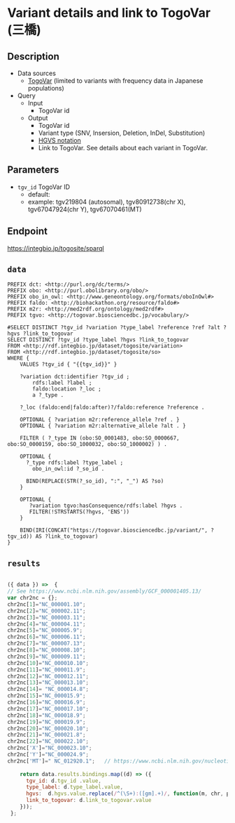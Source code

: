# Variant details and link to TogoVar  (三橋)

## Description

- Data sources
    -  [TogoVar](https://togovar.biosciencedbc.jp/?) (limited to variants with frequency data in Japanese populations)
- Query
    - Input
        - TogoVar id
    - Output
        -  TogoVar id
        -  Variant type (SNV, Insersion, Deletion, InDel, Substitution) 
        -  [HGVS notation](https://varnomen.hgvs.org/bg-material/simple/)
        -  Link to TogoVar. See details about each variant in TogoVar.

## Parameters

* `tgv_id` TogoVar ID
  * default: 
  * example: tgv219804 (autosomal), tgv80912738(chr X), tgv67047924(chr Y), tgv67070461(MT)

## Endpoint

https://integbio.jp/togosite/sparql

## `data`

```sparql
PREFIX dct: <http://purl.org/dc/terms/>
PREFIX obo: <http://purl.obolibrary.org/obo/>
PREFIX obo_in_owl: <http://www.geneontology.org/formats/oboInOwl#>
PREFIX faldo: <http://biohackathon.org/resource/faldo#>
PREFIX m2r: <http://med2rdf.org/ontology/med2rdf#>
PREFIX tgvo: <http://togovar.biosciencedbc.jp/vocabulary/>

#SELECT DISTINCT ?tgv_id ?variation ?type_label ?reference ?ref ?alt ?hgvs ?link_to_togovar
SELECT DISTINCT ?tgv_id ?type_label ?hgvs ?link_to_togovar
FROM <http://rdf.integbio.jp/dataset/togosite/variation>
FROM <http://rdf.integbio.jp/dataset/togosite/so>
WHERE {
    VALUES ?tgv_id { "{{tgv_id}}" }

    ?variation dct:identifier ?tgv_id ;
        rdfs:label ?label ;
        faldo:location ?_loc ;
        a ?_type .

    ?_loc (faldo:end|faldo:after)?/faldo:reference ?reference .

    OPTIONAL { ?variation m2r:reference_allele ?ref . }
    OPTIONAL { ?variation m2r:alternative_allele ?alt . }

    FILTER ( ?_type IN (obo:SO_0001483, obo:SO_0000667, obo:SO_0000159, obo:SO_1000032, obo:SO_1000002) ) .

    OPTIONAL {
      ?_type rdfs:label ?type_label ;
        obo_in_owl:id ?_so_id .

      BIND(REPLACE(STR(?_so_id), ":", "_") AS ?so)
    }

    OPTIONAL {
       ?variation tgvo:hasConsequence/rdfs:label ?hgvs .
       FILTER(!STRSTARTS(?hgvs, 'ENS'))
    }
  
    BIND(IRI(CONCAT("https://togovar.biosciencedbc.jp/variant/", ?tgv_id)) AS ?link_to_togovar)
}
```

## `results`
```javascript

({ data }) =>  {
// See https://www.ncbi.nlm.nih.gov/assembly/GCF_000001405.13/
var chr2nc = {};
chr2nc[1]="NC_000001.10";
chr2nc[2]="NC_000002.11";
chr2nc[3]="NC_000003.11";
chr2nc[4]="NC_000004.11";
chr2nc[5]="NC_000005.9";
chr2nc[6]="NC_000006.11";
chr2nc[7]="NC_000007.13";
chr2nc[8]="NC_000008.10";
chr2nc[9]="NC_000009.11";
chr2nc[10]="NC_000010.10";
chr2nc[11]="NC_000011.9";
chr2nc[12]="NC_000012.11";
chr2nc[13]="NC_000013.10";
chr2nc[14]= "NC_000014.8";
chr2nc[15]="NC_000015.9";
chr2nc[16]="NC_000016.9";
chr2nc[17]="NC_000017.10";
chr2nc[18]="NC_000018.9";
chr2nc[19]="NC_000019.9";
chr2nc[20]="NC_000020.10";
chr2nc[21]="NC_000021.8";
chr2nc[22]="NC_000022.10";
chr2nc['X']="NC_000023.10";
chr2nc['Y']="NC_000024.9";
chr2nc['MT']=" NC_012920.1";   // https://www.ncbi.nlm.nih.gov/nucleotide/NC_012920.1
  
    return data.results.bindings.map((d) => ({
      tgv_id: d.tgv_id .value,
      type_label: d.type_label.value,
      hgvs:  d.hgvs.value.replace(/^(\S+):([gm].+)/, function(m, chr, pos_allele){ return chr2nc[chr] + ":" + pos_allele; }),
      link_to_togovar: d.link_to_togovar.value
    }));
 };
```